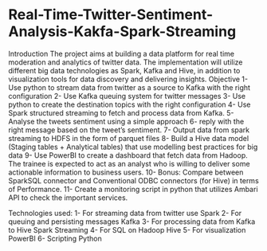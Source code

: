 # Real-Time-Twitter-Sentiment-Analysis-Kakfa-Spark-Streaming 

Introduction
The project aims at building a data platform for real time
moderation and analytics of twitter data. The implementation will
utilize different big data technologies as Spark, Kafka and Hive, in
addition to visualization tools for data discovery and delivering
insights.
Objective
1- Use python to stream data from twitter as a source to Kafka
with the right configuration
2- Use Kafka queuing system for twitter messages
3- Use python to create the destination topics with the right
configuration
4- Use Spark structured streaming to fetch and process data
from Kafka.
5- Analyse the tweets sentiment using a simple approach
6- reply with the right message based on the tweet’s sentiment.
7- Output data from spark streaming to HDFS in the form of
parquet files
8- Build a Hive data model (Staging tables + Analytical tables)
that use modelling best practices for big data
9- Use PowerBI to create a dashboard that fetch data from
Hadoop. The trainee is expected to act as an analyst who is
willing to deliver some actionable information to business
users.
10- Bonus: Compare between SparkSQL connector and
Conventional ODBC connectors (for Hive) in terms of
Performance.
11- Create a monitoring script in python that utilizes Ambari API
to check the important services. 

Technologies used:
1- For streaming data from twitter use
Spark
2- For queuing and persisting messages
Kafka
3- For processing data from Kafka to Hive
Spark Streaming
4- For SQL on Hadoop
Hive
5- For visualization
PowerBI 
6- Scripting 
Python 
